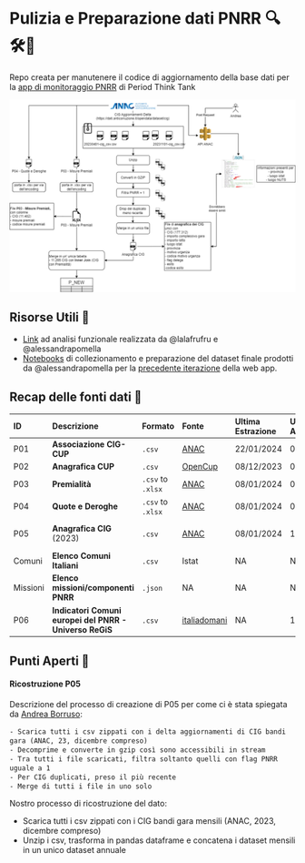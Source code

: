 # Pulizia e Preparazione dati PNRR 🔍🛠️💾
Repo creata per manutenere il codice di aggiornamento della base dati per la [app di monitoraggio PNRR](https://public.tableau.com/app/profile/period.thinktank/viz/webapp-attempt_newbase/Home) di Period Think Tank

![draft](docs/draft.png)

## Risorse Utili 📝
* [Link](https://docs.google.com/document/d/1HaHIbAhVGqhypHSc_gMIXG6Z4ioIH56mi-BsnI2Ty1w/edit#heading=h.r13rq9c3hkqr) ad analisi funzionale realizzata da @lalafrufru e @alessandrapomella  
* [Notebooks](notebooks/data_prep_old) di collezionamento e preparazione del dataset finale prodotti da @alessandrapomella per la [precedente iterazione](https://github.com/PeriodThinkTank/analisi-dati-pnrr) della web app. 


## Recap delle fonti dati 💾
| ID | Descrizione | Formato | Fonte | Ultima Estrazione | Ultimo Aggiornamento | Freq. Aggiornamento | Commenti |  
|:---------|:------|:--------|:------------------|:---------|:---------|:------|:----|
| P01 | **Associazione CIG-CUP** | `.csv`| [ANAC](https://dati.anticorruzione.it/opendata/dataset/cup) | 22/01/2024 | 03/06/2024 | Mensile | NA |
| P02 | **Anagrafica CUP** | `.csv` | [OpenCup](https://www.opencup.gov.it/portale/documents/21195/299152/)| 08/12/2023 | 02/2024 | NA | NA |
| P03 | **Premialità** | `.csv` to `.xlsx` | [ANAC](https://dati.anticorruzione.it/opendata/dataset/misurepremiali-pnrrpnc) | 08/01/2024 | 03/06/2024 | Mensile | NA |
| P04 | **Quote e Deroghe** | `.csv` to `.xlsx` | [ANAC](https://dati.anticorruzione.it/opendata/dataset/indicatori-pnrrpnc) | 08/01/2024 | 03/06/2024 | Mensile| NA |
| P05 | **Anagrafica CIG** (2023) | `.csv` | [ANAC](https://dati.anticorruzione.it/opendata/dataset/cig-2023) | 08/01/2024 | 18/01/2024 | in attesa di aggiornamento 2024| NA |
| Comuni | **Elenco Comuni Italiani** | `.csv` | Istat | NA | NA | NA |
| Missioni | **Elenco missioni/componenti PNRR** | `.json`| NA | NA | NA |
| P06 | **Indicatori Comuni europei del PNRR - Universo ReGiS** | `.csv`| [italiadomani](https://www.italiadomani.gov.it/content/sogei-ng/it/it/catalogo-open-data/indicatori-comuni-europei-del-pnrr---universo-regis.html) | NA | 18/04/24 | NA | NA |


## Punti Aperti 👀

#### Ricostruzione P05
Descrizione del processo di creazione di P05 per come ci è stata spiegata da [Andrea Borruso](https://www.linkedin.com/in/andreaborruso/?locale=it_IT):

    - Scarica tutti i csv zippati con i delta aggiornamenti di CIG bandi gara (ANAC, 23, dicembre compreso)
    - Decomprime e converte in gzip così sono accessibili in stream
    - Tra tutti i file scaricati, filtra soltanto quelli con flag PNRR uguale a 1
    - Per CIG duplicati, preso il più recente
    - Merge di tutti i file in uno solo

Nostro processo di ricostruzione del dato:  
* Scarica tutti i csv zippati con i CIG bandi gara mensili (ANAC, 2023, dicembre compreso)  
* Unzip i csv, trasforma in pandas dataframe e concatena i dataset mensili in un unico dataset annuale  
